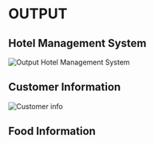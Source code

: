 # OUTPUT
 
## Hotel Management System 
![Output Hotel Management System](https://user-images.githubusercontent.com/53256465/157898488-aad0c3ba-af51-4793-a565-36a62139b41f.PNG)

## Customer Information
![Customer info](https://user-images.githubusercontent.com/53256465/157898856-7f3a877c-3c6d-4af5-921e-4be33cffd56b.PNG)

## Food Information
